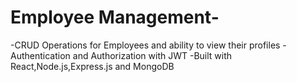 # Employee Management-
-CRUD Operations for Employees and ability to view their profiles
-Authentication and Authorization with JWT
-Built with React,Node.js,Express.js and MongoDB
